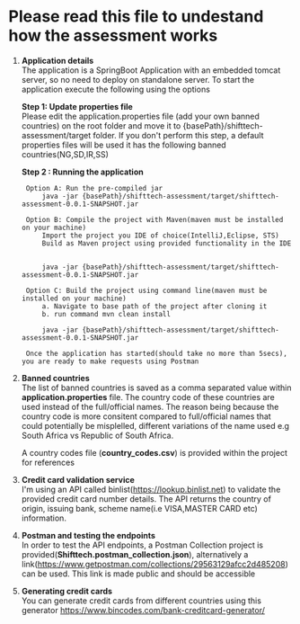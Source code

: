 Please read this file to undestand how the assessment works
===========================

1. <b>Application details</b><br/>
    The application is a SpringBoot Application with an embedded tomcat server, so no need to deploy on standalone server. 
    To start the application execute the following using the options
    
    <b>Step 1: Update properties file</b><br/>
    Please edit the application.properties file (add your own banned countries) on the root folder and 
    move it to {basePath}/shifttech-assessment/target folder. If you don't perform this step, a default properties 
    files will be used it has the following banned countries(NG,SD,IR,SS)
    
    <b>Step 2 : Running the application</b><br/>
    
        Option A: Run the pre-compiled jar
            java -jar {basePath}/shifttech-assessment/target/shifttech-assessment-0.0.1-SNAPSHOT.jar

        Option B: Compile the project with Maven(maven must be installed on your machine)
            Import the project you IDE of choice(IntelliJ,Eclipse, STS)
            Build as Maven project using provided functionality in the IDE
            

            java -jar {basePath}/shifttech-assessment/target/shifttech-assessment-0.0.1-SNAPSHOT.jar

        Option C: Build the project using command line(maven must be installed on your machine)
            a. Navigate to base path of the project after cloning it
            b. run command mvn clean install

            java -jar {basePath}/shifttech-assessment/target/shifttech-assessment-0.0.1-SNAPSHOT.jar

        Once the application has started(should take no more than 5secs), you are ready to make requests using Postman

2. <b>Banned countries</b><br/>
    The list of banned countries is saved as a comma separated value within <b>application.properties</b> file. 
    The country code of these countries are used instead of the full/official names.
    The reason being because the country code is more consitent compared to full/official names that could potentially be misplelled, 
    different variations of the name used e.g South Africa vs Republic of South Africa.
    
    A country codes file (<b>country_codes.csv</b>) is provided within the project for references
   
3. <b>Credit card validation service</b><br/>
    I'm using an API called binlist(https://lookup.binlist.net) to validate the provided credit card number details. 
    The API returns the country of origin, issuing bank, scheme name(i.e VISA,MASTER CARD etc) information.

4. <b>Postman and testing the endpoints</b><br/>
    In order to test the API endpoints, a Postman Collection project is provided(<b>Shifttech.postman_collection.json</b>), alternatively a       link(https://www.getpostman.com/collections/29563129afcc2d485208) can be used. This link is made public and should be accessible
    
5. <b>Generating credit cards</b><br/>
    You can generate credit cards from different countries using this generator https://www.bincodes.com/bank-creditcard-generator/
